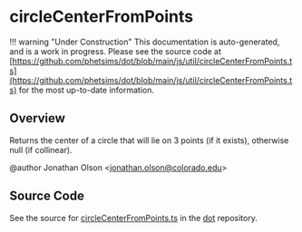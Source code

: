# circleCenterFromPoints

!!! warning "Under Construction"
    This documentation is auto-generated, and is a work in progress. Please see the source code at
    [https://github.com/phetsims/dot/blob/main/js/util/circleCenterFromPoints.ts](https://github.com/phetsims/dot/blob/main/js/util/circleCenterFromPoints.ts) for the most up-to-date information.

## Overview

Returns the center of a circle that will lie on 3 points (if it exists), otherwise null (if collinear).

@author Jonathan Olson &lt;jonathan.olson@colorado.edu&gt;



## Source Code

See the source for [circleCenterFromPoints.ts](https://github.com/phetsims/dot/blob/main/js/util/circleCenterFromPoints.ts) in the [dot](https://github.com/phetsims/dot) repository.
